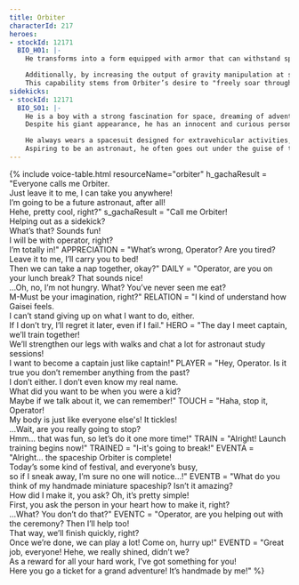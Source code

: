 ```yaml
---
title: Orbiter
characterId: 217
heroes:
- stockId: 12171
  BIO_H01: |-
    He transforms into a form equipped with armor that can withstand space debris and a parallel weapon featuring anti-gravity modules.       Gravity generators are installed on the chest, arms, and legs, allowing Orbiter to move freely even in low-gravity or zero-gravity        environments by manipulating gravitational fields.

    Additionally, by increasing the output of gravity manipulation at specific coordinates, they can attract or fix objects in place.
    This capability stems from Orbiter’s desire to "freely soar through space," reflecting their pure and straightforward enthusiasm for      adventure.
sidekicks:
- stockId: 12171
  BIO_S01: |-
    He is a boy with a strong fascination for space, dreaming of adventuring through the vastness of the cosmos.
    Despite his giant appearance, he has an innocent and curious personality, with his facial expressions on the face display changing        rapidly.

    He always wears a spacesuit designed for extravehicular activities, showing a strong resistance to removing it.
    Aspiring to be an astronaut, he often goes out under the guise of training and information gathering, turning his walks and playtime      into opportunities for exploration.
---
```


{% include voice-table.html resourceName="orbiter"
h_gachaResult = "Everyone calls me Orbiter.<br>Just leave it to me, I can take you anywhere!<br>I’m going to be a future astronaut, after all!<br>Hehe, pretty cool, right?"
s_gachaResult = "Call me Orbiter!<br>Helping out as a sidekick?<br>What’s that? Sounds fun!<br>I will be with operator, right?<br>I’m totally in!"
APPRECIATION = "What’s wrong, Operator? Are you tired?<br>Leave it to me, I’ll carry you to bed!<br>Then we can take a nap together, okay?"
DAILY = "Operator, are you on your lunch break? That sounds nice!<br>…Oh, no, I’m not hungry. What? You’ve never seen me eat?<br>M-Must be your imagination, right?"
RELATION = "I kind of understand how Gaisei feels.<br>I can’t stand giving up on what I want to do, either.<br>If I don’t try, I’ll regret it later, even if I fail."
HERO = "The day I meet captain, we’ll train together!<br>We’ll strengthen our legs with walks and chat a lot for astronaut study sessions!<br>I want to become a captain just like captain!"
PLAYER = "Hey, Operator. Is it true you don’t remember anything from the past?<br>I don’t either. I don’t even know my real name.<br>What did you want to be when you were a kid?<br>Maybe if we talk about it, we can remember!"
TOUCH = "Haha, stop it, Operator!<br>My body is just like everyone else's! It tickles!<br>...Wait, are you really going to stop?<br>Hmm... that was fun, so let’s do it one more time!"
TRAIN = "Alright! Launch training begins now!"
TRAINED = "I-it's going to break!"
EVENTA = "Alright… the spaceship Orbiter is complete!<br>Today’s some kind of festival, and everyone’s busy,<br>so if I sneak away, I’m sure no one will notice…!"
EVENTB = "What do you think of my handmade miniature spaceship? Isn’t it amazing?<br>How did I make it, you ask? Oh, it’s pretty simple!<br>First, you ask the person in your heart how to make it, right?<br>…What? You don’t do that?"
EVENTC = "Operator, are you helping out with the ceremony? Then I’ll help too!<br>That way, we’ll finish quickly, right?<br>Once we’re done, we can play a lot! Come on, hurry up!"
EVENTD = "Great job, everyone! Hehe, we really shined, didn’t we?<br>As a reward for all your hard work, I’ve got something for you!<br>Here you go a ticket for a grand adventure! It’s handmade by me!"
%}
